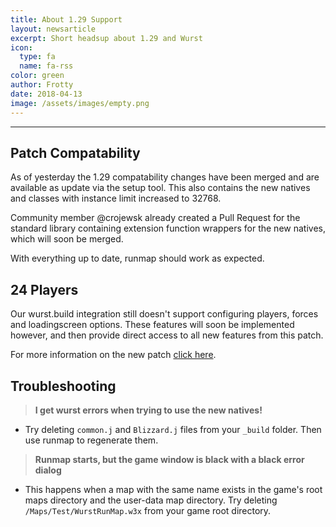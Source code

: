 ```yaml
---
title: About 1.29 Support
layout: newsarticle
excerpt: Short headsup about 1.29 and Wurst
icon:
  type: fa
  name: fa-rss
color: green
author: Frotty
date: 2018-04-13
image: /assets/images/empty.png
---
```

------
## Patch Compatability

As of yesterday the 1.29 compatability changes have been merged and are available as update via the setup tool.
This also contains the new natives and classes with instance limit increased to 32768.

Community member @crojewsk already created a Pull Request for the standard library containing extension function wrappers for the new natives, which will soon be merged.

With everything up to date, runmap should work as expected.

## 24 Players

Our wurst.build integration still doesn't support configuring players, forces and loadingscreen options.
These features will soon be implemented however, and then provide direct access to all new features from this patch.

For more information on the new patch [click here](https://www.hiveworkshop.com/threads/warcraft-iii-patch-1-29.304803/).

## Troubleshooting

> __I get wurst errors when trying to use the new natives!__

- Try deleting `common.j` and `Blizzard.j` files from your `_build` folder. Then use runmap to regenerate them.

> __Runmap starts, but the game window is black with a black error dialog__

- This happens when a map with the same name exists in the game's root maps directory and the user-data map directory. Try deleting `/Maps/Test/WurstRunMap.w3x` from your game root directory.
